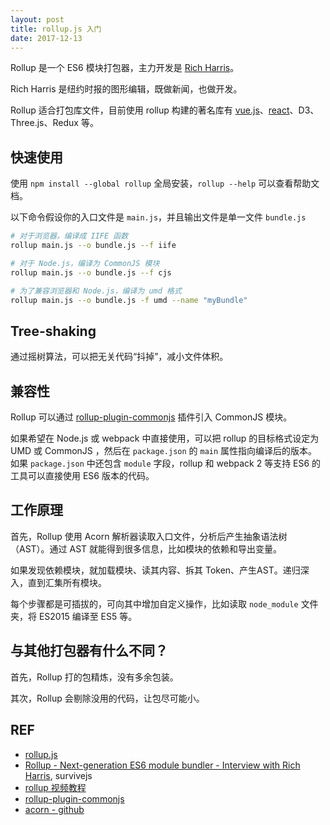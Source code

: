 ```yaml
---
layout: post
title: rollup.js 入门
date: 2017-12-13
---
```


Rollup 是一个 ES6 模块打包器，主力开发是 [Rich Harris][rollup-interview]。

Rich Harris 是纽约时报的图形编辑，既做新闻，也做开发。

Rollup 适合打包库文件，目前使用 rollup 构建的著名库有 [vue.js][vue-rollup]、[react][react-rollup]、D3、Three.js、Redux 等。

## 快速使用

使用 `npm install --global rollup` 全局安装，`rollup --help` 可以查看帮助文档。

以下命令假设你的入口文件是 `main.js`，并且输出文件是单一文件 `bundle.js`

```sh
# 对于浏览器，编译成 IIFE 函数
rollup main.js --o bundle.js --f iife

# 对于 Node.js，编译为 CommonJS 模块
rollup main.js --o bundle.js --f cjs

# 为了兼容浏览器和 Node.js，编译为 umd 格式
rollup main.js --o bundle.js -f umd --name "myBundle"
```

## Tree-shaking

通过摇树算法，可以把无关代码“抖掉”，减小文件体积。

## 兼容性

Rollup 可以通过 [rollup-plugin-commonjs][rollup-plugin-commonjs] 插件引入 CommonJS 模块。

如果希望在 Node.js 或 webpack 中直接使用，可以把 rollup 的目标格式设定为 UMD 或 CommonJS ，然后在 `package.json` 的 `main` 属性指向编译后的版本。如果 `package.json` 中还包含 `module` 字段，rollup 和 webpack 2 等支持 ES6 的工具可以直接使用 ES6 版本的代码。

## 工作原理

首先，Rollup 使用 Acorn 解析器读取入口文件，分析后产生抽象语法树（AST）。通过 AST 就能得到很多信息，比如模块的依赖和导出变量。

如果发现依赖模块，就加载模块、读其内容、拆其 Token、产生AST。递归深入，直到汇集所有模块。

每个步骤都是可插拔的，可向其中增加自定义操作，比如读取 `node_module` 文件夹，将 ES2015 编译至 ES5 等。

## 与其他打包器有什么不同？

首先，Rollup 打的包精炼，没有多余包装。

其次，Rollup 会剔除没用的代码，让包尽可能小。

## REF

- [rollup.js][rollup]
- [Rollup - Next-generation ES6 module bundler - Interview with Rich Harris][rollup-interview], survivejs
- [rollup 视频教程][rollup-video]
- [rollup-plugin-commonjs][rollup-plugin-commonjs]
- [acorn - github](https://github.com/ternjs/acorn)

[rollup]: https://rollupjs.org/
[rollup-video]: https://code.lengstorf.com/learn-rollup-js/
[rollup-plugin-commonjs]: https://github.com/rollup/rollup-plugin-commonjs
[vue-rollup]: https://github.com/vuejs/vue/blob/dev/package.json#L16-L24
[react-rollup]: https://github.com/facebook/react/blob/master/package.json#L103
[angular-bazel]: https://github.com/angular/angular/blob/master/docs/BAZEL.md
[rollup-interview]: https://survivejs.com/blog/rollup-interview/